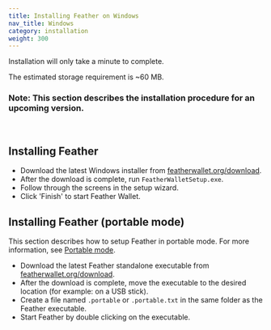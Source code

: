 ```yaml
---
title: Installing Feather on Windows
nav_title: Windows
category: installation
weight: 300
---
```


Installation will only take a minute to complete.

The estimated storage requirement is ~60 MB.

### **Note**: This section describes the installation procedure for an upcoming version. 
<br>

## Installing Feather

- Download the latest Windows installer from [featherwallet.org/download](https://featherwallet.org/download).
- After the download is complete, run `FeatherWalletSetup.exe`. 
- Follow through the screens in the setup wizard.
- Click 'Finish' to start Feather Wallet.

## Installing Feather (portable mode)

This section describes how to setup Feather in portable mode. For more information, see [Portable mode](portable-mode).

- Download the latest Feather standalone executable from [featherwallet.org/download](https://featherwallet.org/download).
- After the download is complete, move the executable to the desired location (for example: on a USB stick).
- Create a file named `.portable` or `.portable.txt` in the same folder as the Feather executable.
- Start Feather by double clicking on the executable.

